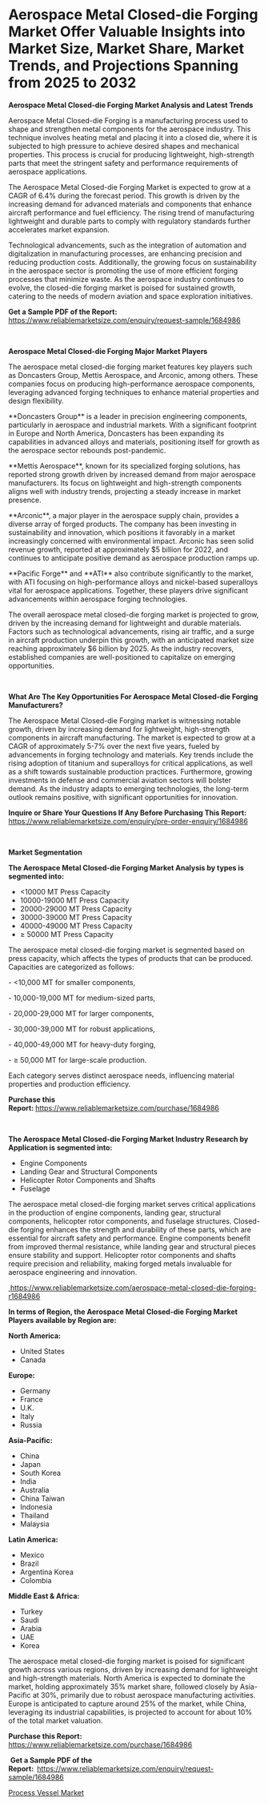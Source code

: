 <p><h1>Aerospace Metal Closed-die Forging Market Offer Valuable Insights into Market Size, Market Share, Market Trends, and Projections Spanning from 2025 to 2032</h1></p><p><strong>Aerospace Metal Closed-die Forging Market Analysis and Latest Trends</strong></p>
<p><p>Aerospace Metal Closed-die Forging is a manufacturing process used to shape and strengthen metal components for the aerospace industry. This technique involves heating metal and placing it into a closed die, where it is subjected to high pressure to achieve desired shapes and mechanical properties. This process is crucial for producing lightweight, high-strength parts that meet the stringent safety and performance requirements of aerospace applications.</p><p>The Aerospace Metal Closed-die Forging Market is expected to grow at a CAGR of 6.4% during the forecast period. This growth is driven by the increasing demand for advanced materials and components that enhance aircraft performance and fuel efficiency. The rising trend of manufacturing lightweight and durable parts to comply with regulatory standards further accelerates market expansion. </p><p>Technological advancements, such as the integration of automation and digitalization in manufacturing processes, are enhancing precision and reducing production costs. Additionally, the growing focus on sustainability in the aerospace sector is promoting the use of more efficient forging processes that minimize waste. As the aerospace industry continues to evolve, the closed-die forging market is poised for sustained growth, catering to the needs of modern aviation and space exploration initiatives.</p></p>
<p><strong>Get a Sample PDF of the Report:&nbsp;</strong> <a href="https://www.reliablemarketsize.com/enquiry/request-sample/1684986?utm_campaign=3516&utm_medium=2&utm_source=Github&utm_content=ia&utm_term=26032025&utm_id=aerospace-metal-closed-die-forging">https://www.reliablemarketsize.com/enquiry/request-sample/1684986</a></p>
<p>&nbsp;</p>
<p><strong>Aerospace Metal Closed-die Forging Major Market Players</strong></p>
<p><p>The aerospace metal closed-die forging market features key players such as Doncasters Group, Mettis Aerospace, and Arconic, among others. These companies focus on producing high-performance aerospace components, leveraging advanced forging techniques to enhance material properties and design flexibility.</p><p>**Doncasters Group** is a leader in precision engineering components, particularly in aerospace and industrial markets. With a significant footprint in Europe and North America, Doncasters has been expanding its capabilities in advanced alloys and materials, positioning itself for growth as the aerospace sector rebounds post-pandemic.</p><p>**Mettis Aerospace**, known for its specialized forging solutions, has reported strong growth driven by increased demand from major aerospace manufacturers. Its focus on lightweight and high-strength components aligns well with industry trends, projecting a steady increase in market presence.</p><p>**Arconic**, a major player in the aerospace supply chain, provides a diverse array of forged products. The company has been investing in sustainability and innovation, which positions it favorably in a market increasingly concerned with environmental impact. Arconic has seen solid revenue growth, reported at approximately $5 billion for 2022, and continues to anticipate positive demand as aerospace production ramps up.</p><p>**Pacific Forge** and **ATI** also contribute significantly to the market, with ATI focusing on high-performance alloys and nickel-based superalloys vital for aerospace applications. Together, these players drive significant advancements within aerospace forging technologies.</p><p>The overall aerospace metal closed-die forging market is projected to grow, driven by the increasing demand for lightweight and durable materials. Factors such as technological advancements, rising air traffic, and a surge in aircraft production underpin this growth, with an anticipated market size reaching approximately $6 billion by 2025. As the industry recovers, established companies are well-positioned to capitalize on emerging opportunities.</p></p>
<p>&nbsp;</p>
<p><strong>What Are The Key Opportunities For Aerospace Metal Closed-die Forging Manufacturers?</strong></p>
<p><p>The Aerospace Metal Closed-die Forging market is witnessing notable growth, driven by increasing demand for lightweight, high-strength components in aircraft manufacturing. The market is expected to grow at a CAGR of approximately 5-7% over the next five years, fueled by advancements in forging technology and materials. Key trends include the rising adoption of titanium and superalloys for critical applications, as well as a shift towards sustainable production practices. Furthermore, growing investments in defense and commercial aviation sectors will bolster demand. As the industry adapts to emerging technologies, the long-term outlook remains positive, with significant opportunities for innovation.</p></p>
<p><strong>Inquire or Share Your Questions If Any Before Purchasing This Report:</strong> <a href="https://www.reliablemarketsize.com/enquiry/pre-order-enquiry/1684986?utm_campaign=3516&utm_medium=2&utm_source=Github&utm_content=ia&utm_term=26032025&utm_id=aerospace-metal-closed-die-forging">https://www.reliablemarketsize.com/enquiry/pre-order-enquiry/1684986</a></p>
<p>&nbsp;</p>
<p><strong>Market Segmentation</strong></p>
<p><strong>The Aerospace Metal Closed-die Forging Market Analysis by types is segmented into:</strong></p>
<p><ul><li><10000 MT Press Capacity</li><li>10000-19000 MT Press Capacity</li><li>20000-29000 MT Press Capacity</li><li>30000-39000 MT Press Capacity</li><li>40000-49000 MT Press Capacity</li><li>≥ 50000 MT Press Capacity</li></ul></p>
<p><p>The aerospace metal closed-die forging market is segmented based on press capacity, which affects the types of products that can be produced. Capacities are categorized as follows: </p><p>- <10,000 MT for smaller components,</p><p>- 10,000-19,000 MT for medium-sized parts,</p><p>- 20,000-29,000 MT for larger components,</p><p>- 30,000-39,000 MT for robust applications,</p><p>- 40,000-49,000 MT for heavy-duty forging,</p><p>- ≥ 50,000 MT for large-scale production. </p><p>Each category serves distinct aerospace needs, influencing material properties and production efficiency.</p></p>
<p><strong>Purchase this Report:&nbsp;</strong><a href="https://www.reliablemarketsize.com/purchase/1684986?utm_campaign=3516&utm_medium=2&utm_source=Github&utm_content=ia&utm_term=26032025&utm_id=aerospace-metal-closed-die-forging">https://www.reliablemarketsize.com/purchase/1684986</a></p>
<p>&nbsp;</p>
<p><strong>The Aerospace Metal Closed-die Forging Market Industry Research by Application is segmented into:</strong></p>
<p><ul><li>Engine Components</li><li>Landing Gear and Structural Components</li><li>Helicopter Rotor Components and Shafts</li><li>Fuselage</li></ul></p>
<p><p>The aerospace metal closed-die forging market serves critical applications in the production of engine components, landing gear, structural components, helicopter rotor components, and fuselage structures. Closed-die forging enhances the strength and durability of these parts, which are essential for aircraft safety and performance. Engine components benefit from improved thermal resistance, while landing gear and structural pieces ensure stability and support. Helicopter rotor components and shafts require precision and reliability, making forged metals invaluable for aerospace engineering and innovation.</p></p>
<p><a href="https://www.reliablemarketsize.com/aerospace-metal-closed-die-forging-r1684986?utm_campaign=3516&utm_medium=2&utm_source=Github&utm_content=ia&utm_term=26032025&utm_id=aerospace-metal-closed-die-forging">&nbsp;https://www.reliablemarketsize.com/aerospace-metal-closed-die-forging-r1684986</a></p>
<p><strong>In terms of Region, the Aerospace Metal Closed-die Forging Market Players available by Region are:</strong></p>
<p>
    <p> <strong> North America: </strong>
        <ul>
            <li>United States</li>
            <li>Canada</li>
        </ul>
        </p> 
    <p> <strong> Europe: </strong>
        <ul>
            <li>Germany</li>
            <li>France</li>
            <li>U.K.</li>
            <li>Italy</li>
            <li>Russia</li>
        </ul>
        </p> 
    <p> <strong> Asia-Pacific: </strong>
        <ul>
            <li>China</li>
            <li>Japan</li>
            <li>South Korea</li>
            <li>India</li>
            <li>Australia</li>
            <li>China Taiwan</li>
            <li>Indonesia</li>
            <li>Thailand</li>
            <li>Malaysia</li>
        </ul>
        </p> 
    <p> <strong> Latin America: </strong>
        <ul>
            <li>Mexico</li>
            <li>Brazil</li>
            <li>Argentina Korea</li>
            <li>Colombia</li>
        </ul>
        </p> 
    <p> <strong> Middle East & Africa: </strong>
        <ul>
            <li>Turkey</li>
            <li>Saudi</li>
            <li>Arabia</li>
            <li>UAE</li>
            <li>Korea</li>
        </ul>
    </p>
    </p>
<p><p>The aerospace metal closed-die forging market is poised for significant growth across various regions, driven by increasing demand for lightweight and high-strength materials. North America is expected to dominate the market, holding approximately 35% market share, followed closely by Asia-Pacific at 30%, primarily due to robust aerospace manufacturing activities. Europe is anticipated to capture around 25% of the market, while China, leveraging its industrial capabilities, is projected to account for about 10% of the total market valuation.</p></p>
<p><strong>Purchase this Report: </strong><a href="https://www.reliablemarketsize.com/purchase/1684986?utm_campaign=3516&utm_medium=2&utm_source=Github&utm_content=ia&utm_term=26032025&utm_id=aerospace-metal-closed-die-forging">https://www.reliablemarketsize.com/purchase/1684986</a></p>
<p>&nbsp;<strong>Get a Sample PDF of the Report:&nbsp;&nbsp;</strong><a href="https://www.reliablemarketsize.com/enquiry/request-sample/1684986?utm_campaign=3516&utm_medium=2&utm_source=Github&utm_content=ia&utm_term=26032025&utm_id=aerospace-metal-closed-die-forging">https://www.reliablemarketsize.com/enquiry/request-sample/1684986</a></p>
<p><strong></strong></p>
<p><p><a href="https://github.com/seppelharjap/Market-Research-Report-List-1/blob/main/process-vessel-market.md?utm_campaign=3516&utm_medium=2&utm_source=Github&utm_content=ia&utm_term=26032025&utm_id=aerospace-metal-closed-die-forging">Process Vessel Market</a></p></p>
